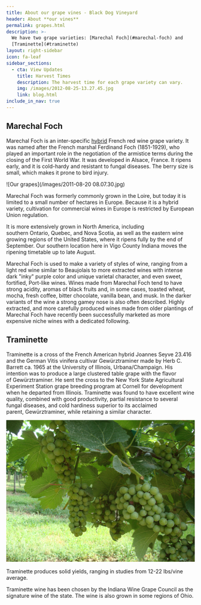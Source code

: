 ```yaml
---
title: About our grape vines - Black Dog Vineyard
header: About **our vines**
permalink: grapes.html
description: >-
  We have two grape varieties: [Marechal Foch](#marechal-foch) and
  [Traminette](#traminette)
layout: right-sidebar
icon: fa-leaf
sidebar_sections:
  - cta: View Updates
    title: Harvest Times
    description: The harvest time for each grape variety can vary.
    img: /images/2012-08-25-13.27.45.jpg
    link: blog.html
include_in_nav: true
---
```

## Marechal Foch

Marechal Foch is an inter-specific [hybrid](https://en.wikipedia.org/wiki/Hybrid_grapes) French red wine grape variety. It was named after the French marshal Ferdinand Foch (1851-1929), who played an important role in the negotiation of the armistice terms during the closing of the First World War. It was developed in Alsace, France.  It ripens early, and it is cold-hardy and resistant to fungal diseases. The berry size is small, which makes it prone to bird injury. 

![Our grapes](/images/2011-08-20 08.07.30.jpg)

Marechal Foch was formerly commonly grown in the Loire, but today it is limited to a small number of hectares in Europe. Because it is a hybrid variety, cultivation for commercial wines in Europe is restricted by European Union regulation.

It is more extensively grown in North America, including southern Ontario, Quebec, and Nova Scotia, as well as the eastern wine growing regions of the United States, where it ripens fully by the end of September. Our southern location here in Vigo County Indiana moves the ripening timetable up to late August.

Marechal Foch is used to make a variety of styles of wine, ranging from a light red wine similar to Beaujolais to more extracted wines with intense dark "inky" purple color and unique varietal character, and even sweet, fortified, Port-like wines. Wines made from Marechal Foch tend to have strong acidity, aromas of black fruits and, in some cases, toasted wheat, mocha, fresh coffee, bitter chocolate, vanilla bean, and musk. In the darker variants of the wine a strong gamey nose is also often described. Highly extracted, and more carefully produced wines made from older plantings of Marechal Foch have recently been successfully marketed as more expensive niche wines with a dedicated following.

## Traminette

Traminette is a cross of the French American hybrid Joannes Seyve 23.416 and the German Vitis vinifera cultivar Gewürztraminer made by Herb C. Barrett ca. 1965 at the University of Illinois, Urbana/Champaign. His intention was to produce a large clustered table grape with the flavor of Gewürztraminer. He sent the cross to the New York State Agricultural Experiment Station grape breeding program at Cornell for development when he departed from Illinois. Traminette was found to have excellent wine quality, combined with good productivity, partial resistance to several fungal diseases, and cold hardiness superior to its acclaimed parent, Gewürztraminer, while retaining a similar character.

![Traminette](/images/2011-08-03-09.35.41.jpg)

Traminette produces solid yields, ranging in studies from 12-22 lbs/vine average.

Traminette wine has been chosen by the Indiana Wine Grape Council as the signature wine of the state. The wine is also grown in some regions of Ohio.
